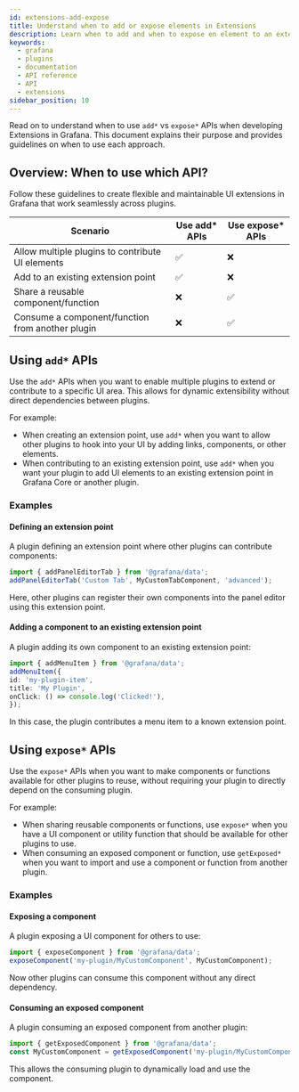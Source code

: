 ```yaml
---
id: extensions-add-expose
title: Understand when to add or expose elements in Extensions
description: Learn when to add and when to expose en element to an extension point.
keywords:
  - grafana
  - plugins
  - documentation
  - API reference
  - API
  - extensions
sidebar_position: 10
---
```


Read on to understand when to use `add*` vs `expose*` APIs when developing Extensions in Grafana. This document explains their purpose and provides guidelines on when to use each approach.

## Overview: When to use which API?

Follow these guidelines to create flexible and maintainable UI extensions in Grafana that work seamlessly across plugins.

| Scenario      | Use add* APIs          | Use expose* APIs |
| -------------- | ------------------ | -------- |
| Allow multiple plugins to contribute UI elements | ✅ |  ❌  |
| Add to an existing extension point | ✅ |  ❌  |
| Share a reusable component/function | ❌ |  ✅ |
| Consume a component/function from another plugin | ❌ |  ✅ |

## Using `add*` APIs

Use the `add*` APIs when you want to enable multiple plugins to extend or contribute to a specific UI area. This allows for dynamic extensibility without direct dependencies between plugins. 

For example:

- When creating an extension point, use `add*` when you want to allow other plugins to hook into your UI by adding links, components, or other elements.
- When contributing to an existing extension point, use `add*` when you want your plugin to add UI elements to an existing extension point in Grafana Core or another plugin.

### Examples

#### Defining an extension point

A plugin defining an extension point where other plugins can contribute components:

```typescript
import { addPanelEditorTab } from '@grafana/data';
addPanelEditorTab('Custom Tab', MyCustomTabComponent, 'advanced');
```

Here, other plugins can register their own components into the panel editor using this extension point.

#### Adding a component to an existing extension point

A plugin adding its own component to an existing extension point:

```typescript
import { addMenuItem } from '@grafana/data';
addMenuItem({
id: 'my-plugin-item',
title: 'My Plugin',
onClick: () => console.log('Clicked!'),
});
```

In this case, the plugin contributes a menu item to a known extension point.

## Using `expose*` APIs

Use the `expose*` APIs when you want to make components or functions available for other plugins to reuse, without requiring your plugin to directly depend on the consuming plugin. 

For example:

- When sharing reusable components or functions, use `expose*` when you have a UI component or utility function that should be available for other plugins to use.
- When consuming an exposed component or function, use `getExposed*` when you want to import and use a component or function from another plugin.

### Examples

#### Exposing a component

A plugin exposing a UI component for others to use:

```typescript
import { exposeComponent } from '@grafana/data';
exposeComponent('my-plugin/MyCustomComponent', MyCustomComponent);
```

Now other plugins can consume this component without any direct dependency.

#### Consuming an exposed component

A plugin consuming an exposed component from another plugin:

```typescript
import { getExposedComponent } from '@grafana/data';
const MyCustomComponent = getExposedComponent('my-plugin/MyCustomComponent');
```

This allows the consuming plugin to dynamically load and use the component.




